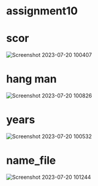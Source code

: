 # assignment10
# scor
![Screenshot 2023-07-20 100407](https://github.com/lianarafi/python-class/assets/137832350/0f92e180-acf8-494a-889c-d29313c7e4e0)
# hang man
![Screenshot 2023-07-20 100826](https://github.com/lianarafi/python-class/assets/137832350/97158645-ac88-47b3-bb97-4f1df9826cd3)
# years
![Screenshot 2023-07-20 100532](https://github.com/lianarafi/python-class/assets/137832350/ce43a87b-e6aa-406e-8db6-62715ac9825c)
# name_file
![Screenshot 2023-07-20 101244](https://github.com/lianarafi/python-class/assets/137832350/e8515a73-c0cb-492f-997b-eb3ac3d95f05)
